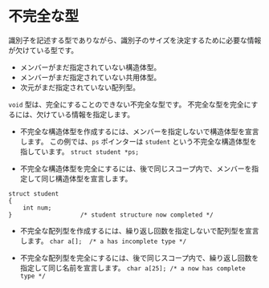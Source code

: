 # 不完全な型
識別子を記述する型でありながら、識別子のサイズを決定するために必要な情報が欠けている型です。
- メンバーがまだ指定されていない構造体型。
- メンバーがまだ指定されていない共用体型。
- 次元がまだ指定されていない配列型。

`void` 型は、完全にすることのできない不完全な型です。 不完全な型を完全にするには、欠けている情報を指定します。

- 不完全な構造体型を作成するには、メンバーを指定しないで構造体型を宣言します。 この例では、`ps` ポインターは `student` という不完全な構造体型を指しています。
```struct student *ps;```

- 不完全な構造体型を完全にするには、後で同じスコープ内で、メンバーを指定して同じ構造体型を宣言します。
```
struct student
{
    int num;
}                   /* student structure now completed */
```

- 不完全な配列型を作成するには、繰り返し回数を指定しないで配列型を宣言します。 
```char a[];  /* a has incomplete type */```

- 不完全な配列型を完全にするには、後で同じスコープ内で、繰り返し回数を指定して同じ名前を宣言します。
```char a[25]; /* a now has complete type */```